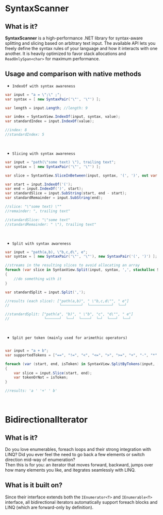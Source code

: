 # SyntaxScanner

## What is it?

**SyntaxScanner**  is a high-performance .NET library for syntax-aware splitting and slicing based on arbitrary text input. The available API lets you freely define the syntax rules of your language and how it interacts with one another. It is heavily optimized to favor stack allocations and `ReadOnlySpan<char>` for maximum performance.

## Usage and comparison with native methods

* `IndexOf with syntax awareness`

```csharp
var input = "a = \";\" ;";
var syntax = [ new SyntaxPair('\"', '\"') ];

var length = input.Length; //length: 9

var index = SyntaxView.IndexOf(input, syntax, value);
var standardIndex = input.IndexOf(value);

//index: 8
//standardIndex: 5
```

<br/>

* `Slicing with syntax awareness`

```csharp
var input = "path(\"some text) \"), trailing text";
var syntax = [ new SyntaxPair('\"', '\"') ];

var slice = SyntaxView.SliceInBetween(input, syntax, '(', ')', out var remainder);

var start = input.IndexOf('(');
var end = input.IndexOf(')', start);
var standardSlice = input.SubString(start, end - start);
var standardRemainder = input.SubString(end);

//slice: "\"some text) \""
//remainder: ", trailing text"

//standardSlice: "\"some text"
//standardRemainder: " \"), trailing text"
``` 

<br/>

* `Split with syntax awareness`

```csharp
var input = "path(a,b), \"b,c,d\", e";
var syntax = [ new SyntaxPair('\"', '\"'), new SyntaxPair('(', ')') ];

//streams in the resulting slices to avoid allocating an array
foreach (var slice in SyntaxView.Split(input, syntax, ',', stackalloc SyntaxPair[64])) //optionally reserve some space on the stack for maximum performance
{
    //do something with it
}

var standardSplit = input.Split(',');

//results (each slice): ["path(a,b)", " \"b,c,d\"", " e"]
//                       └─────────┘  └──────────┘  └──┘

//standardSplit: ["path(a", "b)", " \"b", "c", "d\"", " e"]
//                └──────┘  └──┘  └────┘  └─┘  └───┘  └──┘
```

<br/>

* `Split per token (mainly used for arimethic operators)`

```csharp

var input = "a + b";
var supportedTokens = ["==", "!=", "<", "<=", ">", ">=", "+", "-", "*", "/"];

foreach (var (start, end, isToken) in SyntaxView.SplitByTokens(input, [], supportedTokens, stackalloc SyntaxPair[64])) //optionally reserve some space on the stack for maximum performance
{
    var slice = input.Slice(start, end);
    var tokenOrNot = isToken;
}

//results: 'a ' '+' ' b'
``` 

<br/>


# BidirectionalIterator

## What is it?

Do you love enumerables, foreach loops and their strong integration with LINQ? Did you ever feel the need to go back a few elements or switch direction mid-way of enumeration? <br>
Then this is for you: an iterator that moves forward, backward, jumps over how many elements you like, and itegrates seamlessly with LINQ.

## What is it built on?

Since their interface extends both the `IEnumerator<T>` and `IEnumerable<T>` interface, all bidirectional iterators automatically support foreach blocks and LINQ (which are forward-only by definition).
